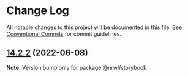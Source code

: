 # Change Log

All notable changes to this project will be documented in this file.
See [Conventional Commits](https://conventionalcommits.org) for commit guidelines.

## [14.2.2](https://github.com/nrwl/nx/compare/14.2.1...14.2.2) (2022-06-08)

**Note:** Version bump only for package @nrwl/storybook
